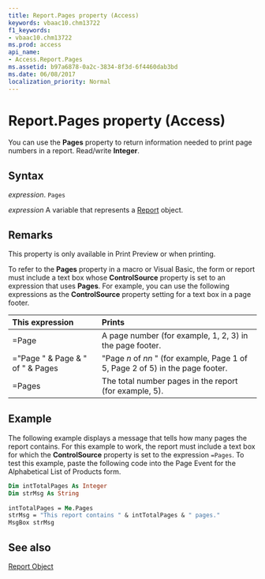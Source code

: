 ```yaml
---
title: Report.Pages property (Access)
keywords: vbaac10.chm13722
f1_keywords:
- vbaac10.chm13722
ms.prod: access
api_name:
- Access.Report.Pages
ms.assetid: b97a6878-0a2c-3834-8f3d-6f4460dab3bd
ms.date: 06/08/2017
localization_priority: Normal
---
```



# Report.Pages property (Access)

You can use the **Pages** property to return information needed to print page numbers in a report. Read/write **Integer**.


## Syntax

_expression_. `Pages`

_expression_ A variable that represents a [Report](Access.Report.md) object.


## Remarks

This property is only available in Print Preview or when printing.

To refer to the **Pages** property in a macro or Visual Basic, the form or report must include a text box whose **ControlSource** property is set to an expression that uses **Pages**. For example, you can use the following expressions as the **ControlSource** property setting for a text box in a page footer.



|**This expression**|**Prints**|
|:-----|:-----|
|=Page|A page number (for example, 1, 2, 3) in the page footer.|
|="Page " & Page & " of " & Pages|"Page  _n_ of _nn_ " (for example, Page 1 of 5, Page 2 of 5) in the page footer.|
|=Pages|The total number pages in the report (for example, 5).|

## Example

The following example displays a message that tells how many pages the report contains. For this example to work, the report must include a text box for which the **ControlSource** property is set to the expression `=Pages`. To test this example, paste the following code into the Page Event for the Alphabetical List of Products form.


```vb
Dim intTotalPages As Integer 
Dim strMsg As String 
 
intTotalPages = Me.Pages 
strMsg = "This report contains " & intTotalPages & " pages." 
MsgBox strMsg
```


## See also


[Report Object](Access.Report.md)

